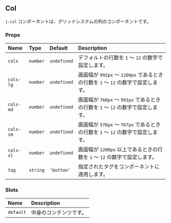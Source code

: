 ## Col

`j-col` コンポーネントは、グリッドシステムの列のコンポーネントです。

### Props

|Name|Type|Default|Description|
|:--|:--|:--|:--|
|`cols`|`number`|`undefined`|デフォルトの行数を `1` ～ `12` の数字で設定します。|
|`cols-lg`|`number`|`undefined`|画面幅が `992px` ～ `1200px` であるときの行数を `1` ～ `12` の数字で設定します。|
|`cols-md`|`number`|`undefined`|画面幅が `768px` ～ `991px` であるときの行数を `1` ～ `12` の数字で設定します。|
|`cols-sm`|`number`|`undefined`|画面幅が `576px` ～ `767px` であるときの行数を `1` ～ `12` の数字で設定します。|
|`cols-xl`|`number`|`undefined`|画面幅が `1200px` 以上であるときの行数を `1` ～ `12` の数字で設定します。|
|`tag`|`string`|`'button'`|指定されたタグをコンポーネントに適用します。|

### Slots

|Name|Description|
|:--|:--|
|`default`|中身のコンテンツです。|
